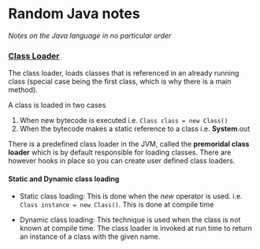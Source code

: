 # Random Java notes
*Notes on the Java language in no particular order*

### [Class Loader](https://www.javaworld.com/article/2077260/learn-java/learn-java-the-basics-of-java-class-loaders.html)
The class loader, loads classes that is referenced in an already running class (special case being the first class, which is why there is a main method).

A class is loaded in two cases

1. When new bytecode is executed i.e. `Class class = new Class()`
2. When the bytecode makes a static reference to a class i.e. **System**.out

There is a predefined class loader in the JVM, called the **premoridal class loader** which is by default responsible for loading classes. There are however hooks in place so you can create user defined class loaders.

#### Static and Dynamic class loading
* Static class loading: This is done when the *new* operator is used. i.e. `Class instance = new Class()`. This is done at compile time

* Dynamic class loading: This technique is used when the class is not known at compile time. The class loader is invoked at run time to return an instance of a class with the given name.

